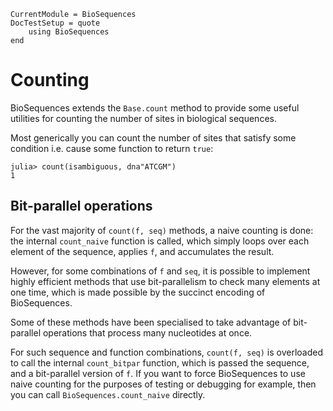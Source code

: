 ```@meta
CurrentModule = BioSequences
DocTestSetup = quote
    using BioSequences
end
```

# Counting

BioSequences extends the `Base.count` method to provide some useful utilities for
counting the number of sites in biological sequences.

Most generically you can count the number of sites that satisfy some condition
i.e. cause some function to return `true`:

```jldoctest
julia> count(isambiguous, dna"ATCGM")
1

```

## Bit-parallel operations

For the vast majority of `count(f, seq)` methods, a naive counting is done:
the internal `count_naive` function is called, which simply loops over each
element of the sequence, applies `f`, and accumulates the result.

However, for some combinations of `f` and `seq`, it is possible to implement
highly efficient methods that use bit-parallelism to check many elements at
one time, which is made possible by the succinct encoding of BioSequences.

Some of these methods have been specialised to take advantage of bit-parallel
operations that process many nucleotides at once.

For such sequence and function combinations, `count(f, seq)` is overloaded to
call the internal `count_bitpar` function, which is passed the sequence, and 
a bit-parallel version of `f`. If you want to force BioSequences to use naive
counting for the purposes of testing or debugging for example, then you can
call `BioSequences.count_naive` directly. 